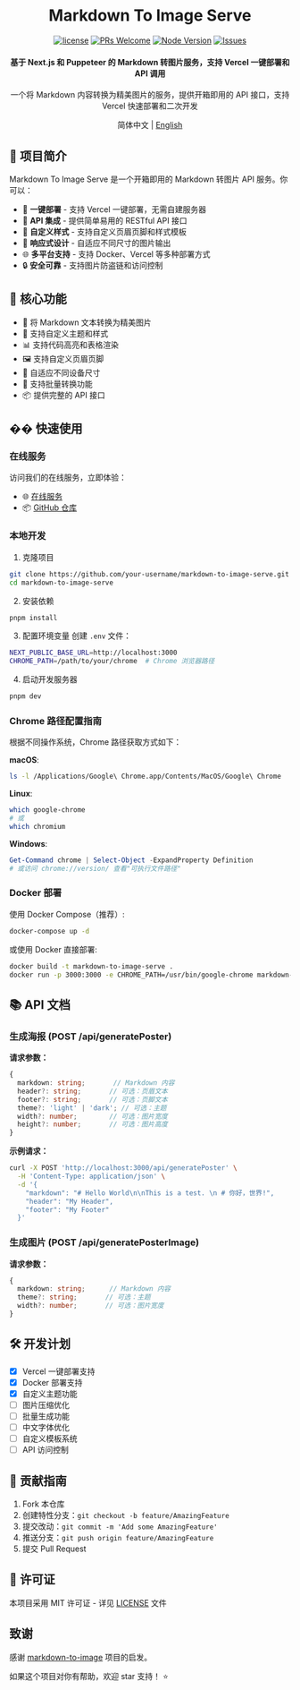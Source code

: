 <div align="center">

# Markdown To Image Serve

[![license](https://img.shields.io/badge/license-MIT-blue.svg)](./LICENSE)
[![PRs Welcome](https://img.shields.io/badge/PRs-welcome-brightgreen.svg)](#contributing)
[![Node Version](https://img.shields.io/node/v/next.svg)](https://nodejs.org)
[![Issues](https://img.shields.io/github/issues/your-username/markdown-to-image-serve.svg)](https://github.com/your-username/markdown-to-image-serve/issues)

<h4>基于 Next.js 和 Puppeteer 的 Markdown 转图片服务，支持 Vercel 一键部署和 API 调用</h4>

<p>一个将 Markdown 内容转换为精美图片的服务，提供开箱即用的 API 接口，支持 Vercel 快速部署和二次开发</p>

简体中文 | [English](./README_EN.md)

</div>

## 🎯 项目简介

Markdown To Image Serve 是一个开箱即用的 Markdown 转图片 API 服务。你可以：

- 🚀 **一键部署** - 支持 Vercel 一键部署，无需自建服务器
- 🔄 **API 集成** - 提供简单易用的 RESTful API 接口
- 🎨 **自定义样式** - 支持自定义页眉页脚和样式模板
- 📱 **响应式设计** - 自适应不同尺寸的图片输出
- 🌐 **多平台支持** - 支持 Docker、Vercel 等多种部署方式
- 🔒 **安全可靠** - 支持图片防盗链和访问控制

## 🌟 核心功能

- 📝 将 Markdown 文本转换为精美图片
- 🎨 支持自定义主题和样式
- 📊 支持代码高亮和表格渲染
- 🖼️ 支持自定义页眉页脚
- 📱 自适应不同设备尺寸
- 🔄 支持批量转换功能
- 📦 提供完整的 API 接口

## �� 快速使用

### 在线服务

访问我们的在线服务，立即体验：
- 🌐 [在线服务](https://markdown-to-image-serve.jcommon.top)
- 📦 [GitHub 仓库](https://github.com/wxingheng/markdown-to-image-serve)

### 本地开发

1. 克隆项目
```bash
git clone https://github.com/your-username/markdown-to-image-serve.git
cd markdown-to-image-serve
```

2. 安装依赖
```bash
pnpm install
```

3. 配置环境变量
创建 `.env` 文件：
```bash
NEXT_PUBLIC_BASE_URL=http://localhost:3000
CHROME_PATH=/path/to/your/chrome  # Chrome 浏览器路径
```

4. 启动开发服务器
```bash
pnpm dev
```

### Chrome 路径配置指南

根据不同操作系统，Chrome 路径获取方式如下：

**macOS**:
```bash
ls -l /Applications/Google\ Chrome.app/Contents/MacOS/Google\ Chrome
```

**Linux**:
```bash
which google-chrome
# 或
which chromium
```

**Windows**:
```powershell
Get-Command chrome | Select-Object -ExpandProperty Definition
# 或访问 chrome://version/ 查看"可执行文件路径"
```

### Docker 部署

使用 Docker Compose（推荐）:
```bash
docker-compose up -d
```

或使用 Docker 直接部署:
```bash
docker build -t markdown-to-image-serve .
docker run -p 3000:3000 -e CHROME_PATH=/usr/bin/google-chrome markdown-to-image-serve
```

## 📚 API 文档

### 生成海报 (POST /api/generatePoster)

**请求参数：**
```typescript
{
  markdown: string;       // Markdown 内容
  header?: string;       // 可选：页眉文本
  footer?: string;       // 可选：页脚文本
  theme?: 'light' | 'dark'; // 可选：主题
  width?: number;        // 可选：图片宽度
  height?: number;       // 可选：图片高度
}
```

**示例请求：**
```bash
curl -X POST 'http://localhost:3000/api/generatePoster' \
  -H 'Content-Type: application/json' \
  -d '{
    "markdown": "# Hello World\n\nThis is a test. \n # 你好，世界!",
    "header": "My Header",
    "footer": "My Footer"
  }'
```

### 生成图片 (POST /api/generatePosterImage)

**请求参数：**
```typescript
{
  markdown: string;      // Markdown 内容
  theme?: string;       // 可选：主题
  width?: number;       // 可选：图片宽度
}
```

## 🛠 开发计划

- [x] Vercel 一键部署支持
- [x] Docker 部署支持
- [x] 自定义主题功能
- [ ] 图片压缩优化
- [ ] 批量生成功能
- [ ] 中文字体优化
- [ ] 自定义模板系统
- [ ] API 访问控制

## 🤝 贡献指南

1. Fork 本仓库
2. 创建特性分支：`git checkout -b feature/AmazingFeature`
3. 提交改动：`git commit -m 'Add some AmazingFeature'`
4. 推送分支：`git push origin feature/AmazingFeature`
5. 提交 Pull Request

## 📄 许可证

本项目采用 MIT 许可证 - 详见 [LICENSE](LICENSE) 文件

## 致谢

感谢 [markdown-to-image](https://github.com/gcui-art/markdown-to-image) 项目的启发。

如果这个项目对你有帮助，欢迎 star 支持！ ⭐️

